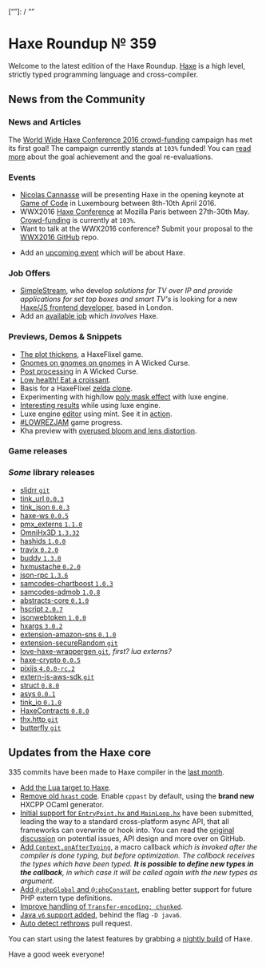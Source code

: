 [_template]: ../templates/roundup.html
[date]: / "2016-04-07 09:05:00"
[modified]: / "2016-04-07 11:01:00"
[published]: / "2016-04-07 09:05:00"
[“”]: / “”

# Haxe Roundup № 359

Welcome to the latest edition of the Haxe Roundup. [Haxe](http://haxe.org/?utm_source=haxe.io) is a high level, strictly typed programming language and cross-compiler.

## News from the Community

### News and Articles

The [World Wide Haxe Conference 2016 crowd-funding](https://en.ulule.com/wwx2016/) campaign has met its first goal! The campaign currently stands at `103%` funded! You can [read more](https://www.ulule.com/wwx2016/news/goal-achievment-and-reevaluation-100128/) about the goal achievement and the goal re-evaluations.



### Events

- [Nicolas Cannasse](https://twitter.com/ncannasse) will be presenting Haxe in the opening keynote at [Game of Code](http://www.gameofcode.eu/) in Luxembourg between 8th-10th April 2016.
- WWX2016 [Haxe Conference](http://wwx.silexlabs.org/2016/) at Mozilla Paris between 27th-30th May. [Crowd-funding](https://en.ulule.com/wwx2016/) is currently at `103%`.
- Want to talk at the WWX2016 conference? Submit your proposal to the [WWX2016 GitHub](https://github.com/silexlabs/wwx2016/#talks-workshops-hackathons) repo.
+	Add an [upcoming event](https://github.com/skial/haxe.io/labels/events) which _will_ be about Haxe.

### Job Offers

- [SimpleStream](http://www.simplestream.com/), who develop _solutions for TV over IP and provide applications for set top boxes and smart TV's_ is looking for a new [Haxe/JS frontend developer](https://groups.google.com/forum/#!msg/haxelang/BAGFqQjSSOE/PlwiZfQtGQAJ), based in London.
- Add an [available job](https://github.com/skial/haxe.io/labels/jobs) which _involves_ Haxe.

### Previews, Demos & Snippets

- [The plot thickens](https://twitter.com/carpetwurm/status/714976820173606912), a HaxeFlixel game.
- [Gnomes on gnomes on gnomes](https://twitter.com/ericmbernier/status/715009500885999616) in A Wicked Curse.
- [Post processing](https://twitter.com/ericmbernier/status/715708616372826113) in A Wicked Curse.
- [Low health! Eat a croissant](https://twitter.com/ingenoire/status/716029637831356418).
- Basis for a HaxeFlixel [zelda clone](https://twitter.com/carpetwurm/status/716485528544157700).
- Experimenting with high/low [poly mask effect](https://twitter.com/bennpowell/status/715220742850404353) with luxe engine.
- [Interesting results](https://twitter.com/EdoardoLopes/status/716336483024642048) while using luxe engine.
- Luxe engine [editor](https://twitter.com/nico_m__/status/716489958664441860) using mínt. See it in [action](https://twitter.com/nico_m__/status/716736072806322176).
- [#LOWREZJAM](https://twitter.com/RevoluGame/status/716314506524299264) game progress.
- Kha preview with [overused bloom and lens distortion](https://twitter.com/luboslenco/status/716644219998314497).

### Game releases



### *Some* library releases

- [slidrr `git`](https://github.com/MatthijsKamstra/slidrr)
- [tink_url `0.0.3`](http://lib.haxe.org/p/tink_url)
- [tink_json `0.0.3`](http://lib.haxe.org/p/tink_json)
- [haxe-ws `0.0.5`](http://lib.haxe.org/p/haxe-ws)
- [pmx_externs `1.1.0`](http://lib.haxe.org/p/pmx_externs)
- [OmniHx3D `1.3.32`](http://lib.haxe.org/p/OmniHx3D)
- [hashids `1.0.0`](http://lib.haxe.org/p/hashids)
- [travix `0.2.0`](http://lib.haxe.org/p/travix)
- [buddy `1.3.0`](http://lib.haxe.org/p/buddy)
- [hxmustache `0.2.0`](http://lib.haxe.org/p/hxmustache)
- [json-rpc `1.3.6`](http://lib.haxe.org/p/json-rpc)
- [samcodes-chartboost `1.0.3`](http://lib.haxe.org/p/samcodes-chartboost)
- [samcodes-admob `1.0.8`](http://lib.haxe.org/p/samcodes-admob)
- [abstracts-core `0.1.0`](http://lib.haxe.org/p/abstracts-core)
- [hscript `2.0.7`](http://lib.haxe.org/p/hscript)
- [jsonwebtoken `1.0.0`](http://lib.haxe.org/p/jsonwebtoken)
- [hxargs `3.0.2`](http://lib.haxe.org/p/hxargs)
- [extension-amazon-sns `0.1.0`](http://lib.haxe.org/p/extension-amazon-sns)
- [extension-secureRandom `git`](https://github.com/thomasuster/extension-secureRandom)
- [love-haxe-wrappergen `git`](https://github.com/bartbes/love-haxe-wrappergen), _first? lua externs?_
- [haxe-crypto `0.0.5`](http://lib.haxe.org/p/haxe-crypto)
- [pixijs `4.0.0-rc.2`](http://lib.haxe.org/p/pixijs)
- [extern-js-aws-sdk `git`](https://github.com/ExternKit/extern-js-aws-sdk)
- [struct `0.8.0`](http://lib.haxe.org/p/struct)
- [asys `0.0.1`](http://lib.haxe.org/p/asys)
- [tink_io `0.1.0`](http://lib.haxe.org/p/tink_io)
- [HaxeContracts `0.8.0`](http://lib.haxe.org/p/HaxeContracts)
- [thx.http `git`](https://github.com/fponticelli/thx.http)
- [butterfly `git`](https://github.com/ashes999/butterfly/releases/tag/v0.3)

## Updates from the Haxe core

335 commits have been made to Haxe compiler in the [last month].

- [Add the Lua target to Haxe](https://github.com/HaxeFoundation/haxe/pull/5020).
- [Remove old `hxast` code](https://github.com/HaxeFoundation/haxe/commit/52fa932adae06421378e2d32aaf693acfb97f9d1). Enable `cppast` by default, using the **brand new** HXCPP OCaml generator.
- [Initial support for `EntryPoint.hx` and `MainLoop.hx`](https://github.com/HaxeFoundation/haxe/pull/5017) have been submitted, leading the way to a standard cross-platform async API, that all frameworks can overwrite or hook into. You can read the [original discussion](https://github.com/HaxeFoundation/haxe/issues/3075) on potential issues, API design and more over on GitHub.
- [Add `Context.onAfterTyping`](https://github.com/HaxeFoundation/haxe/commit/6deb765490e90e3f00c88efc6856342105c6034f), a macro callback _which is invoked after the compiler is done typing, but before optimization. The callback receives the types which have been typed. **It is possible to define new types in the callback**, in which case it will be called again with the new types as argument_.
- [Add `@:phpGlobal` and `@:phpConstant`](https://github.com/HaxeFoundation/haxe/pull/5071), enabling better support for future PHP extern type definitions.
- [Improve handling of `Transfer-encoding: chunked`](https://github.com/HaxeFoundation/haxe/pull/5021).
- [Java `v6` support added](https://github.com/HaxeFoundation/haxe/issues/4220#issuecomment-204995192), behind the flag `-D java6`.
- [Auto detect rethrows](https://github.com/HaxeFoundation/haxe/pull/5001) pull request.

You can start using the latest features by grabbing a [nightly build] of Haxe.

Have a good week everyone!

[last month]: https://github.com/issues?utf8=%E2%9C%93&q=closed%3A2016-03-08..2016-04-06+org%3Ahaxefoundation+is%3Aclosed+
[issues]: https://github.com/issues?utf8=%E2%9C%93&q=language%3Ahaxe+language%3Ac%2B%2B+language%3Ac+org%3Ahaxefoundation+org%3Aopenfl+org%3Asnowkit+org%3AKTXSoftware+org%3Ahaxeflixel+org%3Ahaxepunk+org%3Anmehost+org%3Ahaxeui+org%3Ahaxetink+org%3Anative-toolkit+org%3AStencyl+repo%3Ahaxe-js-kit+user%3Aunderscorediscovery+is%3Aclosed+closed%3A2016-03-08..2016-04-06+
[nightly build]: http://build.haxe.org
